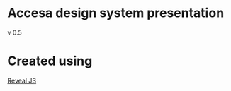 # Accesa design system presentation
v 0.5

# Created using

[Reveal JS](https://github.com/hakimel/reveal.js)
